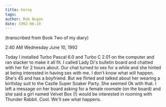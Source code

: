```yaml
---
title: horny
tags: 
author: Rob Nugen
date: 1992-06-10
---
```


<p class=note>(transcribed from Book Two of my diary)

<p class=date>2:40 AM Wednesday June 10, 1992

<p>Today I installed Turbo Pascal 6.0 and Turbo C 2.01 on the computer
and ran stacker to make it all fit.  I called Lady Di's bulletin board
and chatted with her for 2 hours about.  Our chat turned to sex for a
while and she hinted at being interested in having sex with me.  I
don't know what will happen.  She's 45 and has a boyfriend.  But we
flirted and talked about her wearing a birthday suit to the Castle
Super Soaker Party.  She seemed Ok with that.  I left a message on her
board asking for a female roomate (on the board) and she said a girl
named Velvet Box (!) would be interested in rooming with Thunder
Rabbit.  Cool.  We'll see what happens.
